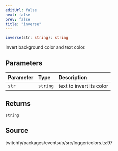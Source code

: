 ```yaml
---
editUrl: false
next: false
prev: false
title: "inverse"
---
```


```ts
inverse(str: string): string
```

Invert background color and text color.

## Parameters

| Parameter | Type | Description |
| :------ | :------ | :------ |
| `str` | `string` | text to invert its color |

## Returns

`string`

## Source

twitchfy/packages/eventsub/src/logger/colors.ts:97

